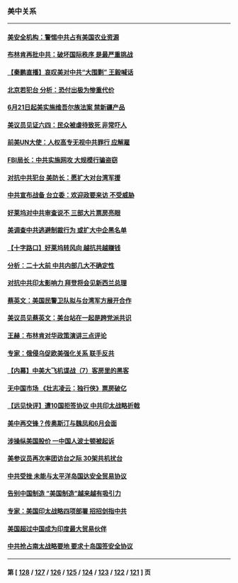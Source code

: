 ### 美中关系
---
#### [美安全机构：警惕中共占有美国农业资源](../../pages/nf1412576/n13750598.md) 
#### [布林肯再批中共：破坏国际秩序 是最严重挑战](../../pages/nf1412576/n13750512.md) 
#### [【秦鹏直播】哀叹美对中共“大围剿” 王毅喊话](../../pages/nf1412576/n13750478.md) 
#### [北京若犯台 分析：恐付出极为惨重代价](../../pages/nf1412576/n13750116.md) 
#### [6月21日起美实施维吾尔族法案 禁新疆产品](../../pages/nf1412576/n13750423.md) 
#### [美议员见证六四：民众被虐待致死 非常吓人](../../pages/nf1412576/n13750329.md) 
#### [前美UN大使：人权高专无视中共罪行 应解雇](../../pages/nf1412576/n13750132.md) 
#### [FBI局长：中共实施网攻 大规模行骗盗窃](../../pages/nf1412576/n13750396.md) 
#### [对抗中共犯台 美防长：愿扩大对台湾军援](../../pages/nf1412576/n13750304.md) 
#### [中共宣布战备 台立委：欢迎政要来访 不受威胁](../../pages/nf1412576/n13750194.md) 
#### [好莱坞对中共审查说不 三部大片票房亮眼](../../pages/nf1412576/n13749548.md) 
#### [美调查中共逃避制裁行为 或扩大中企黑名单](../../pages/nf1412576/n13749587.md) 
#### [【十字路口】好莱坞转风向 越抗共越赚钱](../../pages/nf1412576/n13749358.md) 
#### [分析：二十大前 中共内部几大不确定性](../../pages/nf1412576/n13748917.md) 
#### [对抗中共印太影响力 拜登将会见新西兰总理](../../pages/nf1412576/n13749347.md) 
#### [蔡英文：美国民警卫队拟与台湾军方展开合作](../../pages/nf1412576/n13749309.md) 
#### [美议员见蔡英文：美台站在一起是跨党派共识](../../pages/nf1412576/n13749207.md) 
#### [王赫：布林肯对华政策演讲三点评论](../../pages/nf1412576/n13749157.md) 
#### [专家：俄侵乌促欧美强化关系 联手反共](../../pages/nf1412576/n13749076.md) 
#### [【内幕】中美大飞机谍战（7）客房里的黑客](../../pages/nf1412576/n13749136.md) 
#### [无中国市场 《壮志凌云：独行侠》票房破亿](../../pages/nf1412576/n13749033.md) 
#### [【远见快评】遭10国拒签协议 中共印太战略折戟](../../pages/nf1412576/n13748974.md) 
#### [美中再交锋？传奥斯汀与魏凤和6月会面](../../pages/nf1412576/n13748846.md) 
#### [涉操纵美国股价 一中国人波士顿被起诉](../../pages/nf1412576/n13748348.md) 
#### [美参议员再次率团访台之际 30架共机扰台](../../pages/nf1412576/n13748744.md) 
#### [中共受挫 未能与太平洋岛国达安全贸易协议](../../pages/nf1412576/n13748631.md) 
#### [告别中国制造 “美国制造”越来越有吸引力](../../pages/nf1412576/n13748560.md) 
#### [专家：美国印太战略四项部署 招招剑指中共](../../pages/nf1412576/n13748133.md) 
#### [美国超过中国成为印度最大贸易伙伴](../../pages/nf1412576/n13748379.md) 
#### [中共抢占南太战略要地 要求十岛国签安全协议](../../pages/nf1412576/n13748106.md) 

---
#### 第 [ [128](./128.md) / [127](./127.md) / [126](./126.md) / [125](./125.md) / [124](./124.md) / [123](./123.md) / [122](./122.md) / [121](./121.md) ] 页

